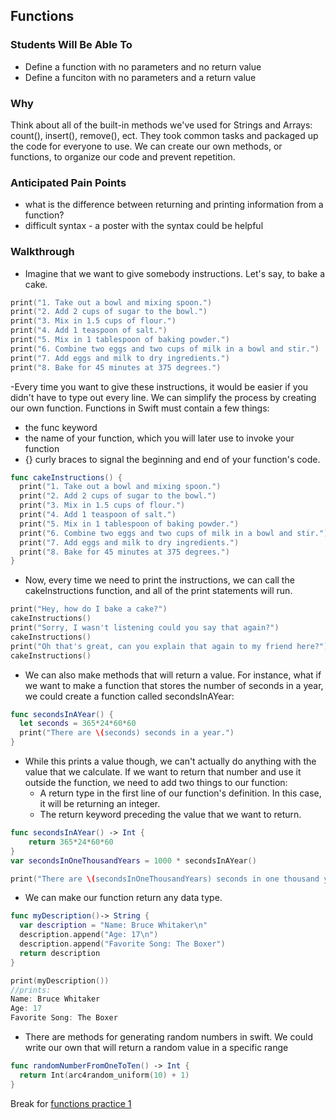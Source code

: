 ## Functions

### Students Will Be Able To
- Define a function with no parameters and no return value
- Define a funciton with no parameters and a return value

### Why
Think about all of the built-in methods we've used for Strings and Arrays: count(), insert(), remove(), ect. They took common tasks and packaged up the code for everyone to use. We can create our own methods, or functions, to organize our code and prevent repetition.

### Anticipated Pain Points
- what is the difference between returning and printing information from a function?
- difficult syntax - a poster with the syntax could be helpful

### Walkthrough
- Imagine that we want to give somebody instructions. Let's say, to bake a cake.
```Swift
print("1. Take out a bowl and mixing spoon.")
print("2. Add 2 cups of sugar to the bowl.")
print("3. Mix in 1.5 cups of flour.")
print("4. Add 1 teaspoon of salt.")
print("5. Mix in 1 tablespoon of baking powder.")
print("6. Combine two eggs and two cups of milk in a bowl and stir.")
print("7. Add eggs and milk to dry ingredients.")
print("8. Bake for 45 minutes at 375 degrees.")
```
-Every time you want to give these instructions, it would be easier if you didn't have to type out every line. We can simplify the process by creating our own function. Functions in Swift must contain a few things:
  - the func keyword
  - the name of your function, which you will later use to invoke your function
  - {} curly braces to signal the beginning and end of your function's code.
```Swift
func cakeInstructions() {
  print("1. Take out a bowl and mixing spoon.")
  print("2. Add 2 cups of sugar to the bowl.")
  print("3. Mix in 1.5 cups of flour.")
  print("4. Add 1 teaspoon of salt.")
  print("5. Mix in 1 tablespoon of baking powder.")
  print("6. Combine two eggs and two cups of milk in a bowl and stir.")
  print("7. Add eggs and milk to dry ingredients.")
  print("8. Bake for 45 minutes at 375 degrees.")
}
```
- Now, every time we need to print the instructions, we can call the cakeInstructions function, and all of the print statements will run.
```Swift
print("Hey, how do I bake a cake?")
cakeInstructions()
print("Sorry, I wasn't listening could you say that again?")
cakeInstructions()
print("Oh that's great, can you explain that again to my friend here?")
cakeInstructions()
```
- We can also make methods that will return a value. For instance, what if we want to make a function that stores the number of seconds in a year, we could create a function called secondsInAYear:
```Swift
func secondsInAYear() {
  let seconds = 365*24*60*60
  print("There are \(seconds) seconds in a year.")
}
```
- While this prints a value though, we can't actually do anything with the value that we calculate. If we want to return that number and use it outside the function, we need to add two things to our function:
  - A return type in the first line of our function's definition. In this case, it will be returning an integer.
  - The return keyword preceding the value that we want to return.
```Swift
func secondsInAYear() -> Int {
    return 365*24*60*60
}
var secondsInOneThousandYears = 1000 * secondsInAYear()

print("There are \(secondsInOneThousandYears) seconds in one thousand years.")
```
- We can make our function return any data type.
```Swift
func myDescription()-> String {
  var description = "Name: Bruce Whitaker\n"
  description.append("Age: 17\n")
  description.append("Favorite Song: The Boxer")
  return description
}

print(myDescription())
//prints:
Name: Bruce Whitaker
Age: 17
Favorite Song: The Boxer
```
- There are methods for generating random numbers in swift. We could write our own that will return a random value in a specific range
```Swift
func randomNumberFromOneToTen() -> Int {
  return Int(arc4random_uniform(10) + 1)
}
```
Break for [functions practice 1](https://github.com/upperlinecode/intro-to-swift/tree/master/day-2/FunctionsPractice1.playground)
